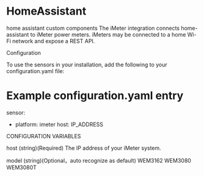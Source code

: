 # HomeAssistant
home assistant custom components
The iMeter integration connects home-assistant to iMeter power meters. iMeters may be connected to a home Wi-Fi network and expose a REST API.

Configuration

To use the sensors in your installation, add the following to your configuration.yaml file:

# Example configuration.yaml entry
sensor:
  - platform: imeter
    host: IP_ADDRESS

CONFIGURATION VARIABLES

host
(string)(Required)
The IP address of your iMeter system.

model
(string)(Optional，auto recognize as default)
WEM3162 WEM3080 WEM3080T
